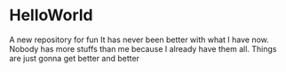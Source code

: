 # HelloWorld
A new repository for fun
It has never been better with what I have now. Nobody has more stuffs than me because I already have them all. Things are just gonna get better and better
